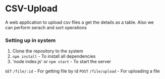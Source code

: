 # CSV-Upload
A web application to upload csv files a get the details as a table. Also we can perform serach and sort operations

### Setting up in system
1. Clone the repository to the system
2. `npm install` - To install all dependencies 
3. 'node index.js' or `npm start` - To start the server

`GET` `/file/:id` - For getting file by id
`POST` `/file/upload` - For uploading a file
